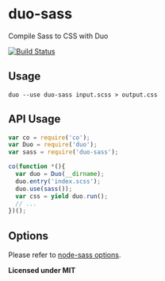 # duo-sass

Compile Sass to CSS with Duo

[![Build Status](https://travis-ci.org/stephenway/duo-sass.svg?branch=master)](https://travis-ci.org/stephenway/duo-sass)

## Usage

``` shell
duo --use duo-sass input.scss > output.css
```

## API Usage

``` js
var co = require('co');
var Duo = require('duo');
var sass = require('duo-sass');

co(function *(){
  var duo = Duo(__dirname);
  duo.entry('index.scss');
  duo.use(sass());
  var css = yield duo.run();
  // ...
})();
```

## Options

Please refer to [node-sass options](https://github.com/sass/node-sass#usage).

**Licensed under MIT**
